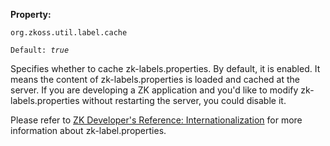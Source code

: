**Property:**

`org.zkoss.util.label.cache`

`Default: `<i>`true`</i>

Specifies whether to cache zk-labels.properties. By default, it is
enabled. It means the content of zk-labels.properties is loaded and
cached at the server. If you are developing a ZK application and you'd
like to modify zk-labels.properties without restarting the server, you
could disable it.

Please refer to [ZK Developer's Reference: Internationalization]({{site.baseurl}}/zk_dev_ref/internationalization/labels)
for more information about zk-label.properties.
